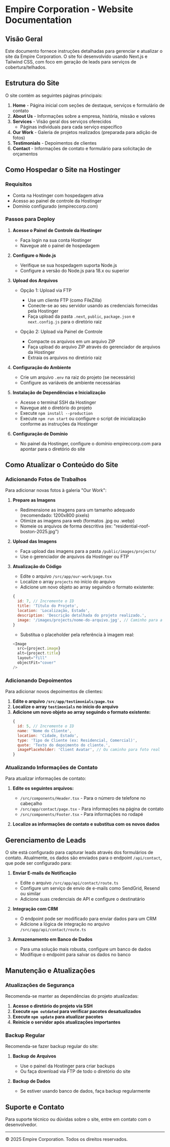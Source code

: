 # Empire Corporation - Website Documentation

## Visão Geral

Este documento fornece instruções detalhadas para gerenciar e atualizar o site da Empire Corporation. O site foi desenvolvido usando Next.js e Tailwind CSS, com foco em geração de leads para serviços de cobertura/telhados.

## Estrutura do Site

O site contém as seguintes páginas principais:

1. **Home** - Página inicial com seções de destaque, serviços e formulário de contato
2. **About Us** - Informações sobre a empresa, história, missão e valores
3. **Services** - Visão geral dos serviços oferecidos
   - Páginas individuais para cada serviço específico
4. **Our Work** - Galeria de projetos realizados (preparada para adição de fotos)
5. **Testimonials** - Depoimentos de clientes
6. **Contact** - Informações de contato e formulário para solicitação de orçamentos

## Como Hospedar o Site na Hostinger

### Requisitos

- Conta na Hostinger com hospedagem ativa
- Acesso ao painel de controle da Hostinger
- Domínio configurado (empireccorp.com)

### Passos para Deploy

1. **Acesse o Painel de Controle da Hostinger**
   - Faça login na sua conta Hostinger
   - Navegue até o painel de hospedagem

2. **Configure o Node.js**
   - Verifique se sua hospedagem suporta Node.js
   - Configure a versão do Node.js para 18.x ou superior

3. **Upload dos Arquivos**
   - Opção 1: Upload via FTP
     - Use um cliente FTP (como FileZilla)
     - Conecte-se ao seu servidor usando as credenciais fornecidas pela Hostinger
     - Faça upload da pasta `.next`, `public`, `package.json` e `next.config.js` para o diretório raiz

   - Opção 2: Upload via Painel de Controle
     - Compacte os arquivos em um arquivo ZIP
     - Faça upload do arquivo ZIP através do gerenciador de arquivos da Hostinger
     - Extraia os arquivos no diretório raiz

4. **Configuração do Ambiente**
   - Crie um arquivo `.env` na raiz do projeto (se necessário)
   - Configure as variáveis de ambiente necessárias

5. **Instalação de Dependências e Inicialização**
   - Acesse o terminal SSH da Hostinger
   - Navegue até o diretório do projeto
   - Execute `npm install --production`
   - Execute `npm run start` ou configure o script de inicialização conforme as instruções da Hostinger

6. **Configuração de Domínio**
   - No painel da Hostinger, configure o domínio empireccorp.com para apontar para o diretório do site

## Como Atualizar o Conteúdo do Site

### Adicionando Fotos de Trabalhos

Para adicionar novas fotos à galeria "Our Work":

1. **Prepare as Imagens**
   - Redimensione as imagens para um tamanho adequado (recomendado: 1200x800 pixels)
   - Otimize as imagens para web (formatos .jpg ou .webp)
   - Nomeie os arquivos de forma descritiva (ex: "residential-roof-boston-2025.jpg")

2. **Upload das Imagens**
   - Faça upload das imagens para a pasta `/public/images/projects/`
   - Use o gerenciador de arquivos da Hostinger ou FTP

3. **Atualização do Código**
   - Edite o arquivo `/src/app/our-work/page.tsx`
   - Localize o array `projects` no início do arquivo
   - Adicione um novo objeto ao array seguindo o formato existente:
   ```javascript
   {
     id: 7, // Incremente o ID
     title: 'Título do Projeto',
     location: 'Localização, Estado',
     description: 'Descrição detalhada do projeto realizado.',
     image: '/images/projects/nome-do-arquivo.jpg', // Caminho para a imagem
   }
   ```
   - Substitua o placeholder pela referência à imagem real:
   ```javascript
   <Image 
     src={project.image}
     alt={project.title}
     layout="fill"
     objectFit="cover"
   />
   ```

### Adicionando Depoimentos

Para adicionar novos depoimentos de clientes:

1. **Edite o arquivo `/src/app/testimonials/page.tsx`**
2. **Localize o array `testimonials` no início do arquivo**
3. **Adicione um novo objeto ao array seguindo o formato existente:**
   ```javascript
   {
     id: 5, // Incremente o ID
     name: 'Nome do Cliente',
     location: 'Cidade, Estado',
     type: 'Tipo de Cliente (ex: Residencial, Comercial)',
     quote: 'Texto do depoimento do cliente.',
     imagePlaceholder: 'Client Avatar', // Ou caminho para foto real
   }
   ```

### Atualizando Informações de Contato

Para atualizar informações de contato:

1. **Edite os seguintes arquivos:**
   - `/src/components/Header.tsx` - Para o número de telefone no cabeçalho
   - `/src/app/contact/page.tsx` - Para informações na página de contato
   - `/src/components/Footer.tsx` - Para informações no rodapé

2. **Localize as informações de contato e substitua com os novos dados**

## Gerenciamento de Leads

O site está configurado para capturar leads através dos formulários de contato. Atualmente, os dados são enviados para o endpoint `/api/contact`, que pode ser configurado para:

1. **Enviar E-mails de Notificação**
   - Edite o arquivo `/src/app/api/contact/route.ts`
   - Configure um serviço de envio de e-mails como SendGrid, Resend ou similar
   - Adicione suas credenciais de API e configure o destinatário

2. **Integração com CRM**
   - O endpoint pode ser modificado para enviar dados para um CRM
   - Adicione a lógica de integração no arquivo `/src/app/api/contact/route.ts`

3. **Armazenamento em Banco de Dados**
   - Para uma solução mais robusta, configure um banco de dados
   - Modifique o endpoint para salvar os dados no banco

## Manutenção e Atualizações

### Atualizações de Segurança

Recomenda-se manter as dependências do projeto atualizadas:

1. **Acesse o diretório do projeto via SSH**
2. **Execute `npm outdated` para verificar pacotes desatualizados**
3. **Execute `npm update` para atualizar pacotes**
4. **Reinicie o servidor após atualizações importantes**

### Backup Regular

Recomenda-se fazer backup regular do site:

1. **Backup de Arquivos**
   - Use o painel da Hostinger para criar backups
   - Ou faça download via FTP de todo o diretório do site

2. **Backup de Dados**
   - Se estiver usando banco de dados, faça backup regularmente

## Suporte e Contato

Para suporte técnico ou dúvidas sobre o site, entre em contato com o desenvolvedor.

---

© 2025 Empire Corporation. Todos os direitos reservados.
